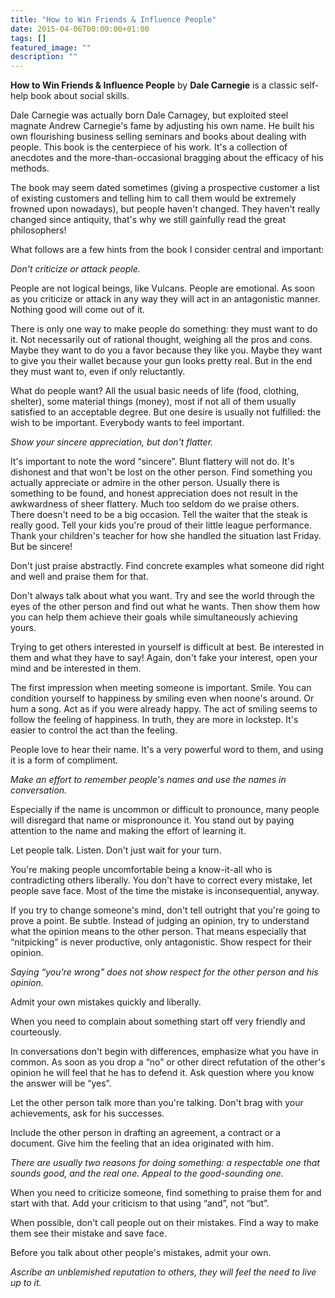 ```yaml
---
title: "How to Win Friends & Influence People"
date: 2015-04-06T00:00:00+01:00
tags: []
featured_image: ""
description: ""
---
```

**How to Win Friends & Influence People** by **Dale Carnegie** is a classic self-help book about social skills.

Dale Carnegie was actually born Dale Carnagey, but exploited steel magnate Andrew Carnegie's fame by adjusting his own name. He built his own flourishing business selling seminars and books about dealing with people. This book is the centerpiece of his work. It's a collection of anecdotes and the more-than-occasional bragging about the efficacy of his methods.

The book may seem dated sometimes (giving a prospective customer a list of existing customers and telling him to call them would be extremely frowned upon nowadays), but people haven't changed. They haven't really changed since antiquity, that's why we still gainfully read the great philosophers!

What follows are a few hints from the book I consider central and important:

*Don't criticize or attack people.*

People are not logical beings, like Vulcans. People are emotional. As soon as you criticize or attack in any way they will act in an antagonistic manner. Nothing good will come out of it.

There is only one way to make people do something: they must want to do it. Not necessarily out of rational thought, weighing all the pros and cons. Maybe they want to do you a favor because they like you. Maybe they want to give you their wallet because your gun looks pretty real. But in the end they must want to, even if only reluctantly.

What do people want? All the usual basic needs of life (food, clothing, shelter), some material things (money), most if not all of them usually satisfied to an acceptable degree. But one desire is usually not fulfilled: the wish to be important. Everybody wants to feel important.

*Show your sincere appreciation, but don't flatter.*

It's important to note the word “sincere”. Blunt flattery will not do. It's dishonest and that won't be lost on the other person. Find something you actually appreciate or admire in the other person. Usually there is something to be found, and honest appreciation does not result in the awkwardness of sheer flattery. Much too seldom do we praise others. There doesn't need to be a big occasion. Tell the waiter that the steak is really good. Tell your kids you're proud of their little league performance. Thank your children's teacher for how she handled the situation last Friday. But be sincere!

Don't just praise abstractly. Find concrete examples what someone did right and well and praise them for that.

Don't always talk about what you want. Try and see the world through the eyes of the other person and find out what he wants. Then show them how you can help them achieve their goals while simultaneously achieving yours.

Trying to get others interested in yourself is difficult at best. Be interested in them and what they have to say! Again, don't fake your interest, open your mind and be interested in them.

The first impression when meeting someone is important. Smile. You can condition yourself to happiness by smiling even when noone's around. Or hum a song. Act as if you were already happy. The act of smiling seems to follow the feeling of happiness. In truth, they are more in lockstep. It's easier to control the act than the feeling.

People love to hear their name. It's a very powerful word to them, and using it is a form of compliment.

*Make an effort to remember people's names and use the names in conversation.*

Especially if the name is uncommon or difficult to pronounce, many people will disregard that name or mispronounce it. You stand out by paying attention to the name and making the effort of learning it.

Let people talk. Listen. Don't just wait for your turn.

You're making people uncomfortable being a know-it-all who is contradicting others liberally. You don't have to correct every mistake, let people save face. Most of the time the mistake is inconsequential, anyway.

If you try to change someone's mind, don't tell outright that you're going to prove a point. Be subtle. Instead of judging an opinion, try to understand what the opinion means to the other person. That means especially that “nitpicking” is never productive, only antagonistic. Show respect for their opinion.

*Saying “you're wrong” does not show respect for the other person and his opinion.*

Admit your own mistakes quickly and liberally.

When you need to complain about something start off very friendly and courteously.

In conversations don't begin with differences, emphasize what you have in common. As soon as you drop a “no” or other direct refutation of the other's opinion he will feel that he has to defend it. Ask question where you know the answer will be “yes”.

Let the other person talk more than you're talking. Don't brag with your achievements, ask for his successes.

Include the other person in drafting an agreement, a contract or a document. Give him the feeling that an idea originated with him.

*There are usually two reasons for doing something: a respectable one that sounds good, and the real one. Appeal to the good-sounding one.*

When you need to criticize someone, find something to praise them for and start with that. Add your criticism to that using “and”, not “but”.

When possible, don't call people out on their mistakes. Find a way to make them see their mistake and save face.

Before you talk about other people's mistakes, admit your own.

*Ascribe an unblemished reputation to others, they will feel the need to live up to it.*
